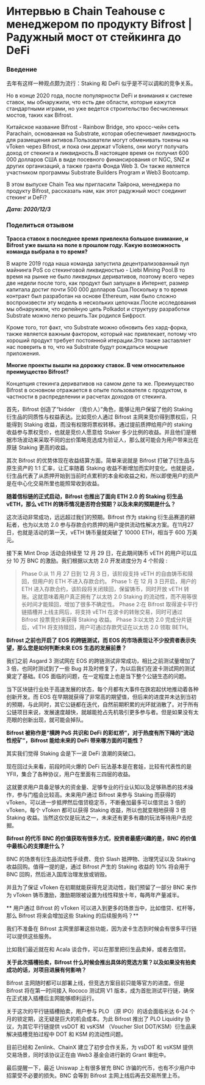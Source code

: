# Интервью в Chain Teahouse с менеджером по продукту Bifrost | Радужный мост от стейкинга до DeFi

### Введение

去年有这样一种观点颇为流行：Staking 和 DeFi 似乎是不可以调和的竞争关系。

Но в конце 2020 года, после популярности DeFi и внимания к системе ставок, мы обнаружили, что есть две области, которые кажутся стандартными играми, но уже ведется строительство бесчисленных мостов, таких как Bifrost.

Китайское название Bifrost - Rainbow Bridge, это кросс-чейн сеть Parachain, основанная на Substrate, которая обеспечивает ликвидность для размещения активов.Пользователи могут обменивать токены на vToken через Bifrost, и пока они держат vTokens, они могут получать доход от стекинга и ликвидность.В настоящее время он получил 600 000 долларов США в виде посевного финансирования от NGC, SNZ и других организаций, а также гранта Фонда Web 3. Он также является участником программы Substrate Builders Program и Web3 Bootcamp.

В этом выпуске Chain Tea мы пригласили Тайрона, менеджера по продукту Bifrost, рассказать нам, как этот радужный мост соединит стекинг и DeFi?

***Дата: 2020/12/3***

### Поделиться отзывом

**Трасса ставок в последнее время привлекла большое внимание, и Bifrost уже вышла на поле в прошлом году. Какую возможность команда выбрала в то время?**

В марте 2019 года наша команда запустила децентрализованный пул майнинга PoS со стекинговой ликвидностью - Liebi Mining Pool.В то время на рынке не было ликвидных деривативов, поэтому всего через две недели после того, как продукт был запущен в Интернет, размер капитала достиг почти 500 000 долларов Сша.Поскольку в то время контракт был разработан на основе Ethereum, нам было сложно воспроизвести эту модель в нескольких цепочках.После исследования мы обнаружили, что релейную цепь Polkadot и структуру разработки Substrate можно легко решить.Так родился Бифрост.

Кроме того, тот факт, что Substrate можно обновить без хард-форка, также является важным фактором, который нас привлекает, потому что хороший продукт требует постоянной итерации.Это также заставляет нас поверить в то, что на Substrate будут рождаться мощные приложения.

**Многие проекты вышли на дорожку ставок. В чем относительное преимущество Bifrost?**

Концепция стекинга деривативов на самом деле та же. Преимущество Bifrost в основном отражается в опыте пользователя с продуктом, в частности в распределении и расчетах доходов от стекинга.

首先，Bifrost 创造了“bidder （竞价人）”角色，能够让用户保留了他的 Staking 衍生品的同质性与权益表达。比如竞价人通过 Bifrost 主网来竞价得到票权后，只能得到 Staking 收益，而没有权限将票权转移。通过提前质押给用户的 staking 收益参与票权竞价，也就是竞价人愿意给 Staker 多少比例的收益。并且他们是根据市场波动来采取不同的出价策略竞选成为验证人，那么就可能会为用户带来比在原链 Staking 更高的收益。

其次 Bifrost 的优势体现在收益结算方面。简单来说就是 Bifrost 打破了衍生品与原生资产的 1:1 汇率，让汇率随着 Staking 收益不断增加而实时变化。也就是说，衍生品代表了从质押开始到当前时点累积的本金和收益之和，所以即使用户的资产是在中心化交易所里也能照常收到收益。

**随着信标链的正式启动，Bifrost 也推出了面向 ETH 2.0 的 Staking 衍生品 vETH，那么 vETH 的铸币情况是否符合预期？以及未来的预期是什么？**

这次活动非常成功，远远超过我们的预期。Bifrost 作为 staking 衍生品赛道的耕耘者，也为以太坊 2.0 参与存款合约质押的用户提供流动性解决方案。在11月27日，也就是活动的第一天，vETH 铸币量就突破了 10000 ETH，相当于 600 万美元。

接下来 Mint Drop 活动会持续至 12 月 29 日，在此期间铸币 vETH 的用户可以瓜分 10 万 BNC 的激励。我们根据以太坊 2.0 开发进度分为 4 个阶段 :

> Phase 0:从 11 月 27 日到 12 月 3 日，该阶段支持 vETH 的自由铸币和赎回，但用户的 ETH 不进入存款合约。 Phase 1: 在 12 月 3 日开启，用户的 ETH 进入存款合约，该阶段将关闭赎回，保留铸币，同时开放 vETH 转账。这就意味着用户真正拥有了以太坊 2.0 Staking 的流动性，而不用等很长时间才能赎回，增加了很多不确定性。 Phase 2:在 Bifrost 取得波卡平行链插槽并上线主网后，将支持 vETH 在波卡的转账交易，同时可通过 Bifrost 投票竞价来获得 Staking 收益。 Phase 3:以太坊 2.0 完成分片链后，vETH 将支持赎回，用户可通过存款凭证在以太坊 2.0 领取 BETH。

**Bifrost 之前也开启了 EOS 的跨链测试，而 EOS 的市场表现让不少投资者表示失望，那么您是如何判断未来 EOS 生态的发展前景？**

我们之前 Asgard 3 测试网在 EOS 的跨链测试非常成功，相比之前测试量增加了 3 倍，也同时测试到了一些 Bug 并及时修复了，为以后我们在波卡测试网的测试奠定了基础。EOS 面临的问题，在一定程度上也是当下整个公链生态的问题。

当下区块链行业处于高速发展的状态，每个月都有大事件在跌宕起伏地推动着各种创新开发。而 EOS 在早期就获得了非常高的期望值，但后来的进度并未达到当初的预期，与此同时，其它公链都在迭代，自然前期积累的光环就消散了。对于所有公链项目来说，发展速度越快，就越能抢占先机吸引更多参与者。但是如果没有太亮眼的创新出现，就可能会掉队。

**Bifrost 被称作是“横跨 PoS 共识和 DeFi 的彩虹桥”，对于热度有所下降的“流动性挖矿”，Bifrost 能给未来的 DeFi 带来哪方面的可能性？**

其实我们觉得 Staking 会是下一波 DeFi 浪潮的突破口。

现在回过头来看，前段时间火爆的 DeFi 玩法基本是在套娃，比较有代表性的是 YFII，集合了各种协议，用户在里面有三四层的收益。

这就要求用户具备足够大的资金量、足够专业的行业认知以及足够熟悉的技术操作，参与门槛会比较高。未来用户通过 Bifrost 来参与 Staking 而获得的 vToken，可以进一步抵押然后借贷稳定币，不断叠加最多可以借贷出 3 倍的 vToken，每个 vToken 都可以获得 Staking 收益，所以也就变相地获得 3 倍 Staking 收益。当然这仅仅是玩法之一，未来还有更多有趣的玩法等待用户去挖掘。

**Bifrost 的代币 BNC 的价值获取有很多方式，投资者最感兴趣的是，BNC 的价值中最核心的支撑是什么？**

BNC 的场景有衍生品流动性手续费、竞价 Slash 抵押物、治理凭证以及 Staking 收益回购。值得一提的是，通过 Bifrost 产生的 Staking 收益的 10% 将会用于 BNC 回购，然后进入国库治理发放或销毁。

并且为了保证 vToken 在初期就能获得充足流动性，我们预留了一部分 BNC 来作为 vToken 铸币激励，激励期限被设置为线性释放十年，每两年产量减半。

** 用户通过 Bifrost 的 vToken 可以进入到更多的场景当中，比如借贷、杠杆等，那么 Bifrost 将来会增加这些 Staking 的后续服务吗？**

我们不准备在 Bifrost 主网里部署这些功能，因为波卡生态到时候会有很多平行链可以提供这些服务。

比如我们最近就在和 Acala 谈合作，可以在那里把衍生品卖掉，或者去借贷。

**关于此次插槽拍卖，Bifrost 什么时候会推出具体的竞选方案？以及如果没有拍卖成功的话，对项目进展有何影响？**

Bifrost 主网随时都可以部署上线，但竞选方案目前只能等官方的进度。但是 Bifrost 将在第一时间接入 Rococo 测试网 V1 版本，成为首批测试平行链，确保在正式接入插槽后主网能够顺利运行。

关于这次的平行链插槽拍卖，用户参与 PLO （原 IPO）的话会面临长达 6-24 个月的锁定期，这无疑是巨大的机会成本。为此 Bifrost 推出了 PLO Liquidity 协议，为其它平行链提供 vsDOT 和 vsKSM （Voucher Slot DOT/KSM）衍生品来解决插槽竞拍过程中 DOT 和 KSM 的流动性问题。

目前已经和 Zenlink、ChainX 建立了初步合作关系，为 vsDOT 和 vsKSM 提供交易场景，同时该协议正在由 Web3 基金会进行新的 Grant 审批中。

最后提醒一下，最近 Uniswap 上有很多冒充 BNC 诈骗的代币，也有不少用户中招蒙受不必要的损失。BNC 会等到 Bifrost 主网上线后再去交易所里上币。
























